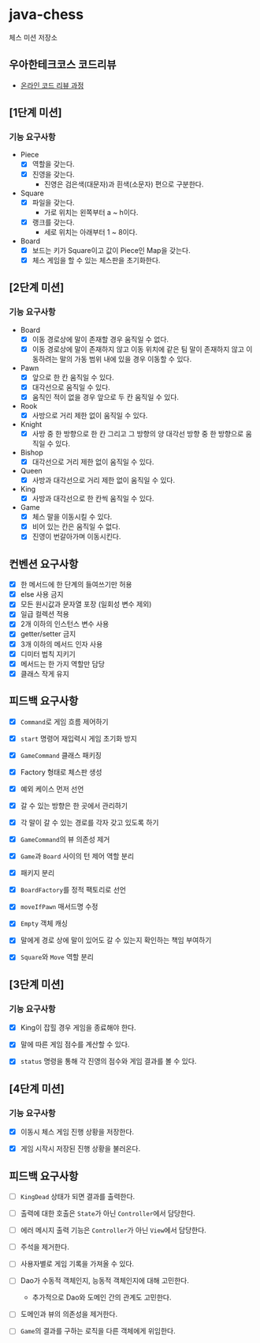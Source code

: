 # java-chess

체스 미션 저장소

## 우아한테크코스 코드리뷰

- [온라인 코드 리뷰 과정](https://github.com/woowacourse/woowacourse-docs/blob/master/maincourse/README.md)

## [1단계 미션]

### 기능 요구사항

- Piece
    - [x] 역할을 갖는다.
    - [x] 진영을 갖는다.
        - 진영은 검은색(대문자)과 흰색(소문자) 편으로 구분한다.

- Square
    - [x] 파일을 갖는다.
        - 가로 위치는 왼쪽부터 a ~ h이다.
    - [x] 랭크를 갖는다.
        - 세로 위치는 아래부터 1 ~ 8이다.

- Board
    - [x] 보드는 키가 Square이고 값이 Piece인 Map을 갖는다.
    - [x] 체스 게임을 할 수 있는 체스판을 초기화한다.

## [2단계 미션]

### 기능 요구사항

- Board
    - [x] 이동 경로상에 말이 존재할 경우 움직일 수 없다.
    - [x] 이동 경로상에 말이 존재하지 않고 이동 위치에 같은 팀 말이 존재하지 않고 이동하려는 말의 가동 범위 내에 있을 경우 이동할 수 있다.

- Pawn
    - [x] 앞으로 한 칸 움직일 수 있다.
    - [x] 대각선으로 움직일 수 있다.
    - [x] 움직인 적이 없을 경우 앞으로 두 칸 움직일 수 있다.

- Rook
    - [x] 사방으로 거리 제한 없이 움직일 수 있다.

- Knight
    - [x] 사방 중 한 방향으로 한 칸 그리고 그 방향의 양 대각선 방향 중 한 방향으로 움직일 수 있다.

- Bishop
    - [x] 대각선으로 거리 제한 없이 움직일 수 있다.

- Queen
    - [x] 사방과 대각선으로 거리 제한 없이 움직일 수 있다.

- King
    - [x] 사방과 대각선으로 한 칸씩 움직일 수 있다.

- Game
    - [x] 체스 말을 이동시킬 수 있다.
    - [x] 비어 있는 칸은 움직일 수 없다.
    - [x] 진영이 번갈아가며 이동시킨다.

## 컨벤션 요구사항

- [x] 한 메서드에 한 단계의 들여쓰기만 허용
- [x] else 사용 금지
- [x] 모든 원시값과 문자열 포장 (일회성 변수 제외)
- [x] 일급 컬렉션 적용
- [x] 2개 이하의 인스턴스 변수 사용
- [x] getter/setter 금지
- [x] 3개 이하의 메서드 인자 사용
- [x] 디미터 법칙 지키기
- [x] 메서드는 한 가지 역할만 담당
- [x] 클래스 작게 유지

## 피드백 요구사항

- [x] `Command`로 게임 흐름 제어하기

- [x] `start` 명령어 재입력시 게임 초기화 방지

- [x] `GameCommand` 클래스 패키징

- [x] Factory 형태로 체스판 생성

- [x] 예외 케이스 먼저 선언

- [x] 갈 수 있는 방향은 한 곳에서 관리하기

- [x] 각 말이 갈 수 있는 경로를 각자 갖고 있도록 하기

- [x] `GameCommand`의 뷰 의존성 제거

- [x] `Game`과 `Board` 사이의 턴 제어 역할 분리

- [x] 패키지 분리

- [x] `BoardFactory`를 정적 팩토리로 선언

- [x] `moveIfPawn` 매서드명 수정

- [x] `Empty` 객체 캐싱

- [x] 말에게 경로 상에 말이 있어도 갈 수 있는지 확인하는 책임 부여하기

- [x] `Square`와 `Move` 역할 분리

## [3단계 미션]

### 기능 요구사항

- [x] King이 잡힐 경우 게임을 종료해야 한다.

- [x] 말에 따른 게임 점수를 계산할 수 있다.

- [x] `status` 명령을 통해 각 진영의 점수와 게임 결과를 볼 수 있다.

## [4단계 미션]

### 기능 요구사항

- [x] 이동시 체스 게임 진행 상황을 저장한다.

- [x] 게임 시작시 저장된 진행 상황을 불러온다.

## 피드백 요구사항

- [ ] `KingDead` 상태가 되면 결과를 출력한다.

- [ ] 출력에 대한 호출은 `State`가 아닌 `Controller`에서 담당한다.

- [ ] 에러 메시지 출력 기능은 `Controller`가 아닌 `View`에서 담당한다.

- [ ] 주석을 제거한다.

- [ ] 사용자별로 게임 기록을 가져올 수 있다.

- [ ] Dao가 수동적 객체인지, 능동적 객체인지에 대해 고민한다.
    - 추가적으로 Dao와 도메인 간의 관계도 고민한다.

- [ ] 도메인과 뷰의 의존성을 제거한다.

- [ ] `Game`의 결과를 구하는 로직을 다른 객체에게 위임한다.
